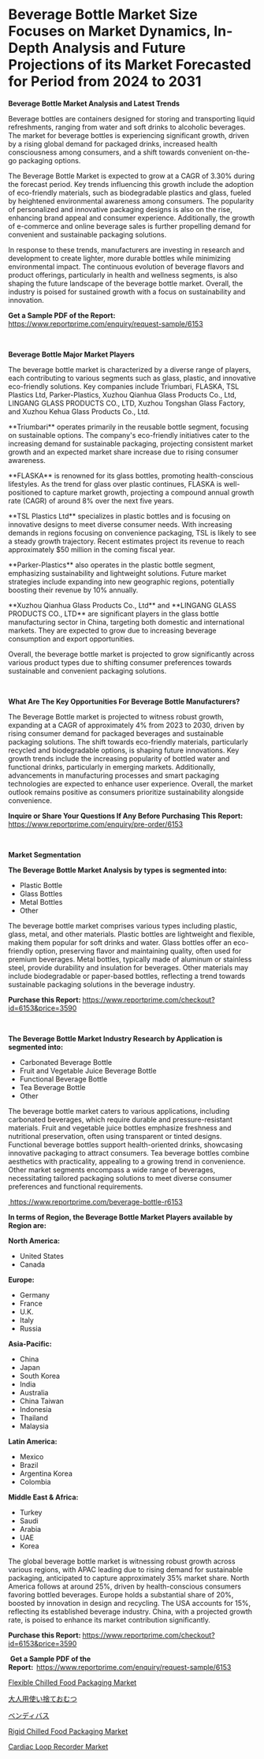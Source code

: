 <p><h1>Beverage Bottle Market Size Focuses on Market Dynamics, In-Depth Analysis and Future Projections of its Market Forecasted for Period from 2024 to 2031</h1></p><p><strong>Beverage Bottle Market Analysis and Latest Trends</strong></p>
<p><p>Beverage bottles are containers designed for storing and transporting liquid refreshments, ranging from water and soft drinks to alcoholic beverages. The market for beverage bottles is experiencing significant growth, driven by a rising global demand for packaged drinks, increased health consciousness among consumers, and a shift towards convenient on-the-go packaging options.</p><p>The Beverage Bottle Market is expected to grow at a CAGR of 3.30% during the forecast period. Key trends influencing this growth include the adoption of eco-friendly materials, such as biodegradable plastics and glass, fueled by heightened environmental awareness among consumers. The popularity of personalized and innovative packaging designs is also on the rise, enhancing brand appeal and consumer experience. Additionally, the growth of e-commerce and online beverage sales is further propelling demand for convenient and sustainable packaging solutions.</p><p>In response to these trends, manufacturers are investing in research and development to create lighter, more durable bottles while minimizing environmental impact. The continuous evolution of beverage flavors and product offerings, particularly in health and wellness segments, is also shaping the future landscape of the beverage bottle market. Overall, the industry is poised for sustained growth with a focus on sustainability and innovation.</p></p>
<p><strong>Get a Sample PDF of the Report:&nbsp;</strong> <a href="https://www.reportprime.com/enquiry/request-sample/6153">https://www.reportprime.com/enquiry/request-sample/6153</a></p>
<p>&nbsp;</p>
<p><strong>Beverage Bottle Major Market Players</strong></p>
<p><p>The beverage bottle market is characterized by a diverse range of players, each contributing to various segments such as glass, plastic, and innovative eco-friendly solutions. Key companies include Triumbari, FLASKA, TSL Plastics Ltd, Parker-Plastics, Xuzhou Qianhua Glass Products Co., Ltd, LINGANG GLASS PRODUCTS CO., LTD, Xuzhou Tongshan Glass Factory, and Xuzhou Kehua Glass Products Co., Ltd.</p><p>**Triumbari** operates primarily in the reusable bottle segment, focusing on sustainable options. The company's eco-friendly initiatives cater to the increasing demand for sustainable packaging, projecting consistent market growth and an expected market share increase due to rising consumer awareness.</p><p>**FLASKA** is renowned for its glass bottles, promoting health-conscious lifestyles. As the trend for glass over plastic continues, FLASKA is well-positioned to capture market growth, projecting a compound annual growth rate (CAGR) of around 8% over the next five years.</p><p>**TSL Plastics Ltd** specializes in plastic bottles and is focusing on innovative designs to meet diverse consumer needs. With increasing demands in regions focusing on convenience packaging, TSL is likely to see a steady growth trajectory. Recent estimates project its revenue to reach approximately $50 million in the coming fiscal year.</p><p>**Parker-Plastics** also operates in the plastic bottle segment, emphasizing sustainability and lightweight solutions. Future market strategies include expanding into new geographic regions, potentially boosting their revenue by 10% annually.</p><p>**Xuzhou Qianhua Glass Products Co., Ltd** and **LINGANG GLASS PRODUCTS CO., LTD** are significant players in the glass bottle manufacturing sector in China, targeting both domestic and international markets. They are expected to grow due to increasing beverage consumption and export opportunities.</p><p>Overall, the beverage bottle market is projected to grow significantly across various product types due to shifting consumer preferences towards sustainable and convenient packaging solutions.</p></p>
<p>&nbsp;</p>
<p><strong>What Are The Key Opportunities For Beverage Bottle Manufacturers?</strong></p>
<p><p>The Beverage Bottle market is projected to witness robust growth, expanding at a CAGR of approximately 4% from 2023 to 2030, driven by rising consumer demand for packaged beverages and sustainable packaging solutions. The shift towards eco-friendly materials, particularly recycled and biodegradable options, is shaping future innovations. Key growth trends include the increasing popularity of bottled water and functional drinks, particularly in emerging markets. Additionally, advancements in manufacturing processes and smart packaging technologies are expected to enhance user experience. Overall, the market outlook remains positive as consumers prioritize sustainability alongside convenience.</p></p>
<p><strong>Inquire or Share Your Questions If Any Before Purchasing This Report:</strong> <a href="https://www.reportprime.com/enquiry/pre-order/6153">https://www.reportprime.com/enquiry/pre-order/6153</a></p>
<p>&nbsp;</p>
<p><strong>Market Segmentation</strong></p>
<p><strong>The Beverage Bottle Market Analysis by types is segmented into:</strong></p>
<p><ul><li>Plastic Bottle</li><li>Glass Bottles</li><li>Metal Bottles</li><li>Other</li></ul></p>
<p><p>The beverage bottle market comprises various types including plastic, glass, metal, and other materials. Plastic bottles are lightweight and flexible, making them popular for soft drinks and water. Glass bottles offer an eco-friendly option, preserving flavor and maintaining quality, often used for premium beverages. Metal bottles, typically made of aluminum or stainless steel, provide durability and insulation for beverages. Other materials may include biodegradable or paper-based bottles, reflecting a trend towards sustainable packaging solutions in the beverage industry.</p></p>
<p><strong>Purchase this Report:&nbsp;</strong><a href="https://www.reportprime.com/checkout?id=6153&price=3590">https://www.reportprime.com/checkout?id=6153&price=3590</a></p>
<p>&nbsp;</p>
<p><strong>The Beverage Bottle Market Industry Research by Application is segmented into:</strong></p>
<p><ul><li>Carbonated Beverage Bottle</li><li>Fruit and Vegetable Juice Beverage Bottle</li><li>Functional Beverage Bottle</li><li>Tea Beverage Bottle</li><li>Other</li></ul></p>
<p><p>The beverage bottle market caters to various applications, including carbonated beverages, which require durable and pressure-resistant materials. Fruit and vegetable juice bottles emphasize freshness and nutritional preservation, often using transparent or tinted designs. Functional beverage bottles support health-oriented drinks, showcasing innovative packaging to attract consumers. Tea beverage bottles combine aesthetics with practicality, appealing to a growing trend in convenience. Other market segments encompass a wide range of beverages, necessitating tailored packaging solutions to meet diverse consumer preferences and functional requirements.</p></p>
<p><a href="https://www.reportprime.com/beverage-bottle-r6153">&nbsp;https://www.reportprime.com/beverage-bottle-r6153</a></p>
<p><strong>In terms of Region, the Beverage Bottle Market Players available by Region are:</strong></p>
<p>
    <p> <strong> North America: </strong>
        <ul>
            <li>United States</li>
            <li>Canada</li>
        </ul>
        </p> 
    <p> <strong> Europe: </strong>
        <ul>
            <li>Germany</li>
            <li>France</li>
            <li>U.K.</li>
            <li>Italy</li>
            <li>Russia</li>
        </ul>
        </p> 
    <p> <strong> Asia-Pacific: </strong>
        <ul>
            <li>China</li>
            <li>Japan</li>
            <li>South Korea</li>
            <li>India</li>
            <li>Australia</li>
            <li>China Taiwan</li>
            <li>Indonesia</li>
            <li>Thailand</li>
            <li>Malaysia</li>
        </ul>
        </p> 
    <p> <strong> Latin America: </strong>
        <ul>
            <li>Mexico</li>
            <li>Brazil</li>
            <li>Argentina Korea</li>
            <li>Colombia</li>
        </ul>
        </p> 
    <p> <strong> Middle East & Africa: </strong>
        <ul>
            <li>Turkey</li>
            <li>Saudi</li>
            <li>Arabia</li>
            <li>UAE</li>
            <li>Korea</li>
        </ul>
    </p>
    </p>
<p><p>The global beverage bottle market is witnessing robust growth across various regions, with APAC leading due to rising demand for sustainable packaging, anticipated to capture approximately 35% market share. North America follows at around 25%, driven by health-conscious consumers favoring bottled beverages. Europe holds a substantial share of 20%, boosted by innovation in design and recycling. The USA accounts for 15%, reflecting its established beverage industry. China, with a projected growth rate, is poised to enhance its market contribution significantly.</p></p>
<p><strong>Purchase this Report: </strong><a href="https://www.reportprime.com/checkout?id=6153&price=3590">https://www.reportprime.com/checkout?id=6153&price=3590</a></p>
<p>&nbsp;<strong>Get a Sample PDF of the Report:&nbsp;&nbsp;</strong><a href="https://www.reportprime.com/enquiry/request-sample/6153">https://www.reportprime.com/enquiry/request-sample/6153</a></p>
<p><strong></strong></p>
<p><p><a href="https://issuu.com/reportprime-2/docs/flexible-chilled-food-packaging-mar_26bab37baf0934">Flexible Chilled Food Packaging Market</a></p><p><a href="https://medium.com/@vadkqfca47/%E5%A4%A7%E4%BA%BA%E7%94%A8%E4%BD%BF%E3%81%84%E6%8D%A8%E3%81%A6%E3%81%8A%E3%82%80%E3%81%A4%E5%B8%82%E5%A0%B4%E3%81%AE%E3%82%B5%E3%82%A4%E3%82%BA%E3%81%A8%E3%82%B7%E3%82%A7%E3%82%A2%E5%88%86%E6%9E%90-%E6%88%90%E9%95%B7%E5%8B%95%E5%90%91%E3%81%A8%E4%BA%88%E6%B8%AC-2024%E5%B9%B4-2031%E5%B9%B4-70ac750e98d9">大人用使い捨ておむつ</a></p><p><a href="https://medium.com/@vadkqfca47/%E3%82%B0%E3%83%AD%E3%83%BC%E3%83%90%E3%83%AB%E3%83%99%E3%83%B3%E3%83%87%E3%82%A3%E3%83%90%E3%82%B9%E3%83%9E%E3%83%BC%E3%82%B1%E3%83%83%E3%83%88%E3%81%AE%E8%A6%8F%E6%A8%A1%E3%81%A8%E3%82%B7%E3%82%A7%E3%82%A2%E5%88%86%E6%9E%90-%E8%A3%BD%E5%93%81%E3%82%BF%E3%82%A4%E3%83%97%E5%88%A5-%E3%82%A2%E3%83%97%E3%83%AA%E3%82%B1%E3%83%BC%E3%82%B7%E3%83%A7%E3%83%B3%E5%88%A5-%E5%9C%B0%E5%9F%9F%E5%88%A5-%E4%BA%88%E6%B8%AC-2024%E5%B9%B4-2031%E5%B9%B4-b619d90d06f9">ベンディバス</a></p><p><a href="https://issuu.com/reportprime-2/docs/rigid-chilled-food-packaging-market_bf37861c619ccb">Rigid Chilled Food Packaging Market</a></p><p><a href="https://medium.com/@charityrice1939/what-are-the-growth-drivers-in-cardiac-loop-recorder-market-d85c9cce14c8">Cardiac Loop Recorder Market</a></p></p>